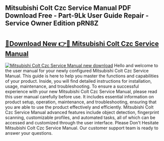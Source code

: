 ## Mitsubishi Colt Czc Service Manual PDF Download Free - Part-9Lk User Guide Repair - Service Owner Edition pRN8Z

# <h2><a href="http://bc57170.oget.top/?id=Mitsubishi+Colt+Czc+Service+Manual">🔗Download New 👉🔴 Mitsubishi Colt Czc Service Manual</a></h2>

[![Mitsubishi Colt Czc Service Manual new download](https://i.imgur.com/5g1atiW.png)](http://bc57170.oget.top/?id=Mitsubishi+Colt+Czc+Service+Manual)
Hello and welcome to the user manual for your newly configured Mitsubishi Colt Czc Service Manual. This guide is here to help you master the functions and capabilities of your product. Inside, you will find detailed instructions for installation, usage, maintenance, and troubleshooting. To ensure a successful experience with your new Mitsubishi Colt Czc Service Manual, please read this user manual carefully before use. It includes essential information on product setup, operation, maintenance, and troubleshooting, ensuring that you are able to use the product effectively and efficiently. Mitsubishi Colt Czc Service Manual advanced features include object detection, fingerprint scanning, customizable profiles, and automated tasks, all of which can be accessed and customized through the user interface. Please Don't Hesitate Mitsubishi Colt Czc Service Manual. Our customer support team is ready to answer your questions.
